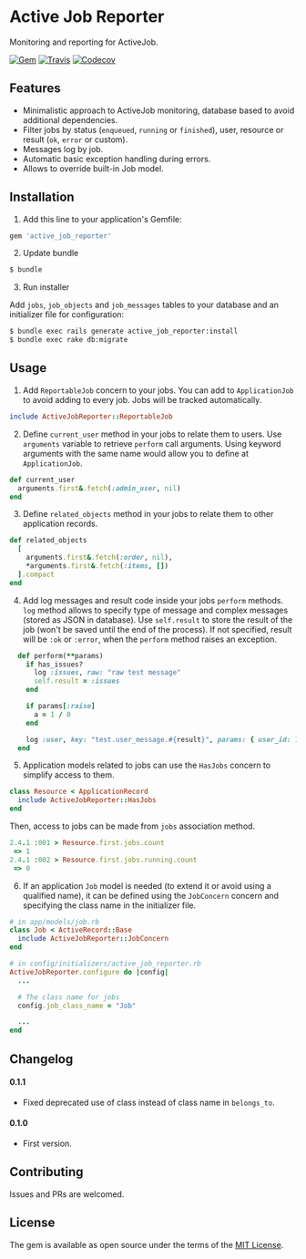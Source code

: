 # Active Job Reporter
Monitoring and reporting for ActiveJob.

[![Gem](https://img.shields.io/gem/v/active_job_reporter.svg)](https://rubygems.org/gems/active_job_reporter)
[![Travis](https://img.shields.io/travis/podemos-info/active_job_reporter/master.svg)](https://travis-ci.org/podemos-info/active_job_reporter)
[![Codecov](https://img.shields.io/codecov/c/github/podemos-info/active_job_reporter.svg)](https://codecov.io/gh/podemos-info/active_job_reporter)

## Features
* Minimalistic approach to ActiveJob monitoring, database based to avoid additional dependencies.
* Filter jobs by status (`enqueued`, `running` or `finished`), user, resource or result (`ok`, `error` or custom).
* Messages log by job.
* Automatic basic exception handling during errors.
* Allows to override built-in Job model.

## Installation
1. Add this line to your application's Gemfile:

```ruby
gem 'active_job_reporter'
```

2. Update bundle

```bash
$ bundle
```

3. Run installer 

Add `jobs`, `job_objects` and `job_messages` tables to your database and an initializer file for configuration:

```bash
$ bundle exec rails generate active_job_reporter:install
$ bundle exec rake db:migrate
```

## Usage

1. Add `ReportableJob` concern to your jobs. You can add to `ApplicationJob` to avoid adding to every job. Jobs will be tracked automatically.

```ruby
include ActiveJobReporter::ReportableJob
```

2. Define `current_user` method in your jobs to relate them to users. Use `arguments` variable to retrieve `perform` call arguments. Using keyword arguments with the same name would allow you to define at `ApplicationJob`.

```ruby
def current_user
  arguments.first&.fetch(:admin_user, nil)
end
```

3. Define `related_objects` method in your jobs to relate them to other application records.

```ruby
def related_objects
  [
    arguments.first&.fetch(:order, nil), 
    *arguments.first&.fetch(:items, [])
  ].compact
end
```

4. Add log messages and result code inside your jobs `perform` methods. `log` method allows to specify type of message and complex messages (stored as JSON in database). Use `self.result` to store the result of the job (won't be saved until the end of the process). If not specified, result will be `:ok` or `:error`, when the `perform` method raises an exception.

```ruby
  def perform(**params)
    if has_issues?
      log :issues, raw: "raw test message"
      self.result = :issues
    end

    if params[:raise]
      a = 1 / 0
    end

    log :user, key: "test.user_message.#{result}", params: { user_id: 1, number: 12 }
  end
```

5. Application models related to jobs can use the `HasJobs` concern to simplify access to them.

```ruby
class Resource < ApplicationRecord
  include ActiveJobReporter::HasJobs
end
```

Then, access to jobs can be made from `jobs` association method.

```ruby
2.4.1 :001 > Resource.first.jobs.count
 => 1
2.4.1 :002 > Resource.first.jobs.running.count
 => 0
```

6. If an application `Job` model is needed (to extend it or avoid using a qualified name), it can be defined using the `JobConcern` concern and specifying the class name in the initializer file.

```ruby
# in app/models/job.rb
class Job < ActiveRecord::Base
  include ActiveJobReporter::JobConcern
end

# in config/initializers/active_job_reporter.rb
ActiveJobReporter.configure do |config|
  ...

  # The class name for jobs
  config.job_class_name = "Job"

  ...
end
```

## Changelog

#### 0.1.1

* Fixed deprecated use of class instead of class name in `belongs_to`.

#### 0.1.0

* First version.

## Contributing
Issues and PRs are welcomed.

## License
The gem is available as open source under the terms of the [MIT License](http://opensource.org/licenses/MIT).
